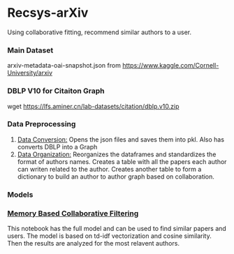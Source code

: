 # Recsys-arXiv
Using collaborative fitting, recommend similar authors to a user.

### Main Dataset
arxiv-metadata-oai-snapshot.json from https://www.kaggle.com/Cornell-University/arxiv

### DBLP V10 for Citaiton Graph
wget https://lfs.aminer.cn/lab-datasets/citation/dblp.v10.zip

### Data Preprocessing

<ol>
  <li><a href="https://github.com/malvo06/Recsys-arXiv/blob/main/Data_Conversion.ipynb">Data Conversion:</a> Opens the json files and saves them into pkl. Also has converts DBLP into a Graph</li>
  <li><a href="https://github.com/malvo06/Recsys-arXiv/blob/main/Data%20Organization.ipynb">Data Organization:</a> Reorganizes the dataframes and standardizes the format of authors names. Creates a table with all the papers each author can writen related to the author. Creates another table to form a dictionary to build an author to author graph based on collaboration.</li>
</ol>

### Models
<h3><a href="Memory Based Collaborative Filtering.ipynb">Memory Based Collaborative Filtering </a></h3>
This notebook has the full model and can be used to find similar papers and users. The model is based on td-idf vectorization and cosine similarity. Then the results are analyzed for the most relavent authors.
